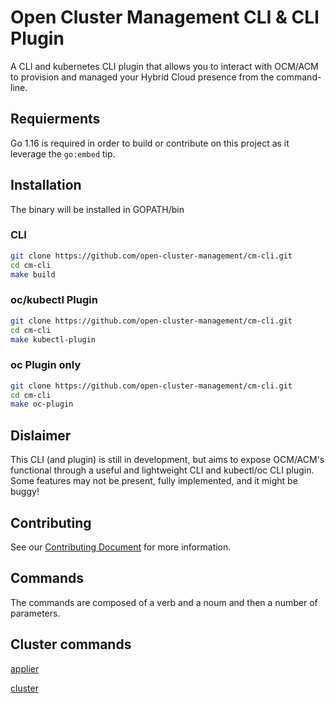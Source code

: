 [comment]: # ( Copyright Contributors to the Open Cluster Management project )
# Open Cluster Management CLI & CLI Plugin

A CLI and kubernetes CLI plugin that allows you to interact with OCM/ACM to provision and managed your Hybrid Cloud presence from the command-line.

## Requierments 

Go 1.16 is required in order to build or contribute on this project as it leverage the `go:embed` tip.

## Installation

The binary will be installed in GOPATH/bin
### CLI

```bash
git clone https://github.com/open-cluster-management/cm-cli.git
cd cm-cli
make build
```

### oc/kubectl Plugin

```bash
git clone https://github.com/open-cluster-management/cm-cli.git
cd cm-cli
make kubectl-plugin
```
### oc Plugin only

```bash
git clone https://github.com/open-cluster-management/cm-cli.git
cd cm-cli
make oc-plugin
```

## Dislaimer

This CLI (and plugin) is still in development, but aims to expose OCM/ACM's functional through a useful and lightweight CLI and kubectl/oc CLI plugin.  Some features may not be present, fully implemented, and it might be buggy!  

## Contributing

See our [Contributing Document](CONTRIBUTING.md) for more information.  

## Commands

The commands are composed of a verb and a noum and then a number of parameters.

## Cluster commands

[applier](docs/applier.md)

[cluster](docs/cluster.md)

